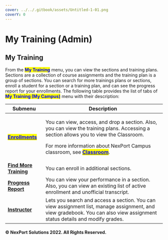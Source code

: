 ```yaml
---
cover: ../../.gitbook/assets/Untitled-1-01.png
coverY: 0
---
```


# My Training (Admin)

## My Training <a href="#kanchor35" id="kanchor35"></a>

From the <mark style="color:blue;">**My Training**</mark> menu, you can view the sections and training plans. Sections are a collection of course assignments and the training plan is a group of sections. You can search for more trainings plans or sections, enroll a student for a section or a training plan, and can see the progress report for your enrollments. The following table provides the list of tabs of <mark style="color:blue;">**My Training (My Campus)**</mark> menu with their description:

| Submenu                                                                                                                                      | Description                                                                                                                                                                                                                                                                                                                                                                             |
| -------------------------------------------------------------------------------------------------------------------------------------------- | --------------------------------------------------------------------------------------------------------------------------------------------------------------------------------------------------------------------------------------------------------------------------------------------------------------------------------------------------------------------------------------- |
| <mark style="color:blue;">****</mark>[<mark style="color:blue;">**Enrollments**</mark>](enrollments.md)<mark style="color:blue;">****</mark> | <p>You can view, access, and drop a section. Also, you can view the training plans. Accessing a section allows you to view the Classroom.</p><p></p><p>For more information about NexPort Campus classroom, see <a href="../../student-documentation/student-reference/my-training-student/enrollments/classroom/"><mark style="color:blue;"><strong>Classroom</strong></mark></a>.</p> |
| ****[**Find More Training**](find-more-training.md)****                                                                                      | You can enroll in additional sections.                                                                                                                                                                                                                                                                                                                                                  |
| ****[**Progress Report**](progress-report.md)****                                                                                            | You can view your performance in a section. Also, you can view an existing list of active enrollment and unofficial transcript.                                                                                                                                                                                                                                                         |
| ****[**Instructor**](instructor/)****                                                                                                        | Lets you search and access a section. You can view assignment list, manage assignment, and view gradebook. You can also view assignment status details and modify grades.                                                                                                                                                                                                               |

#### © NexPort Solutions 2022. All Rights Reserved.
